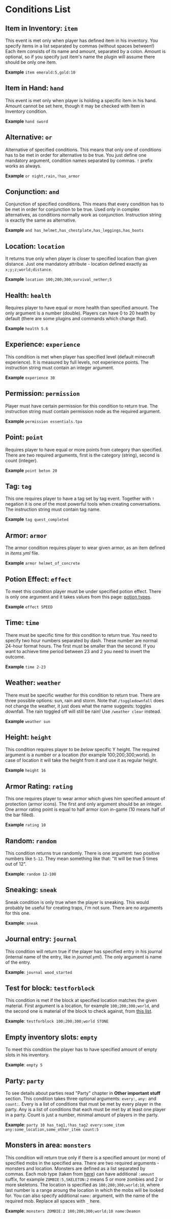 # Conditions List

## Item in Inventory: `item`

This event is met only when player has defined item in his inventory. You specify items in a list separated by commas (without spaces between!) Each item consists of its name and amount, separated by a colon. Amount is optional, so if you specify just item's name the plugin will assume there should be only one item.

**Example** `item emerald:5,gold:10`

## Item in Hand: `hand`

This event is met only when player is holding a specific item in his hand. Amount cannot be set here, though it may be checked with Item in Inventory condition.

**Example** `hand sword`

## Alternative: `or`

Alternative of specified conditions. This means that only one of conditions has to be met in order for alternative to be true. You just define one mandatory argument, condition names separated by commas. `!` prefix works as always.

**Example** `or night,rain,!has_armor`

## Conjunction: `and`

Conjunction of specified conditions. This means that every condition has to be met in order for conjunction to be true. Used only in complex alternatives, as conditions normally work as conjunction. Instruction string is exactly the same as alternative.

**Example** `and has_helmet,has_chestplate,has_leggings,has_boots`

## Location: `location`

It returns true only when player is closer to specified location than given distance. Just one mandatory attribute - location defined exactly as `x;y;z;world;distance`.

**Example** `location 100;200;300;survival_nether;5`

## Health: `health`

Requires player to have equal or more health than specified amount. The only argument is a number (double). Players can have 0 to 20 health by default (there are some plugins and commands which change that).

**Example** `health 5.6`

## Experience: `experience`

This condition is met when player has specified level (default minecraft experience). It is measured by full levels, not experience points. The instruction string must contain an integer argument.

**Example** `experience 30`

## Permission: `permission`

Player must have certain permission for this condition to return true. The instruction string must contain permission node as the required argument.

**Example** `permission essentials.tpa`

## Point: `point`

Requires player to have equal or more points from category than specified. There are two required arguments, first is the category (string), second is count (integer).

**Example** `point beton 20`

## Tag: `tag`

This one requires player to have a tag set by tag event. Together with `!` negation it is one of the most powerful tools when creating conversations. The instruction string must contain tag name.

**Example** `tag quest_completed`

## Armor: `armor`

The armor condition requires player to wear given armor, as an item defined in _items.yml_ file.

**Example** `armor helmet_of_concrete`

## Potion Effect: `effect`

To meet this condition player must be under specified potion effect. There is only one argument and it takes values from this page: [potion types](https://hub.spigotmc.org/javadocs/spigot/org/bukkit/potion/PotionEffectType.html).

**Example** `effect SPEED`

## Time: `time`

There must be specific time for this condition to return true. You need to specify two hour numbers separated by dash. These number are normal 24-hour format hours. The first must be smaller than the second. If you want to achieve time period between 23 and 2 you need to invert the outcome.

**Example** `time 2-23`

## Weather: `weather`

There must be specific weather for this condition to return true. There are three possible options: sun, rain and storm. Note that `/toggledownfall` does not change the weather, it just does what the name suggests: toggles downfall. The rain toggled off will still be rain! Use `/weather clear` instead.

**Example** `weather sun`

## Height: `height`

This condition requires player to be _below_ specific Y height. The required argument is a number or a location (for example 100;200;300;world). In case of location it will take the height from it and use it as regular height.

**Example** `height 16`

## Armor Rating: `rating`

This one requires player to wear armor which gives him specified amount of protection (armor icons). The first and only argument should be an integer. One armor rating point is equal to half armor icon in-game (10 means half of the bar filled).

**Example** `rating 10`

## Random: `random`

This condition returns true randomly. There is one argument: two positive numbers like `5-12`. They mean something like that: "It will be true 5 times out of 12".

**Example**: `random 12-100`

## Sneaking: `sneak`

Sneak condition is only true when the player is sneaking. This would probably be useful for creating traps, I'm not sure. There are no arguments for this one.

**Example**: `sneak`

## Journal entry: `journal`

This condition will return true if the player has specified entry in his journal (internal name of the entry, like in _journal.yml_). The only argument is name of the entry.

**Example**: `journal wood_started`

## Test for block: `testforblock`

This condition is met if the block at specified location matches the given material. First argument is a location, for example `100;200;300;world`, and the second one is material of the block to check against, from [this list](https://hub.spigotmc.org/javadocs/spigot/org/bukkit/Material.html).

**Example**: `testforblock 100;200;300;world STONE`

## Empty inventory slots: `empty`

To meet this condition the player has to have specified amount of empty slots in his inventory.

**Example**: `empty 5`

## Party: `party`

To see details about parties read "Party" chapter in **Other important stuff** section. This condition takes three optional arguments: `every:`, `any:` and `count:`. Every is a list of conditions that must be met by every player in the party. Any is a list of conditions that each must be met by at least one player in a party. Count is just a number, minimal amount of players in the party.

**Example**: `party 10 has_tag1,!has_tag2 every:some_item any:some_location,some_other_item count:5`

## Monsters in area: `monsters`

This condition will return true only if there is a specified amount (or more) of specified mobs in the specified area. There are two required arguments - monsters and location. Monsters are defined as a list separated by commas. Each mob type (taken from [here](https://hub.spigotmc.org/javadocs/spigot/org/bukkit/entity/EntityType.html)) can have additional `:amount` suffix, for example `ZOMBIE:5,SKELETON:2` means 5 or more zombies and 2 or more skeletons. The location is specified as `100;200;300;world;10`, where last number is a range aroung the location in which the mobs will be looked for. You can also specify additional `name:` argument, with the name of the required mob. Replace all spaces with `_` here.

**Example**: `monsters ZOMBIE:2 100;200;300;world;10 name:Deamon`
